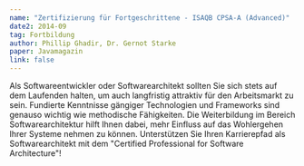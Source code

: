 ```yaml
---
name: "Zertifizierung für Fortgeschrittene - ISAQB CPSA-A (Advanced)"
date2: 2014-09
tag: Fortbildung
author: Phillip Ghadir, Dr. Gernot Starke
paper: Javamagazin
link: false
---
```

Als Softwareentwickler oder Softwarearchitekt sollten Sie sich stets auf dem Laufenden halten, um auch
langfristig attraktiv für den Arbeitsmarkt zu sein. Fundierte Kenntnisse gängiger Technologien
und Frameworks sind genauso wichtig wie methodische Fähigkeiten. Die Weiterbildung im Bereich
Softwarearchitektur hilft Ihnen dabei, mehr Einfluss auf das Wohlergehen Ihrer Systeme nehmen zu können.
Unterstützen Sie Ihren Karrierepfad als Softwarearchitekt mit dem "Certified Professional for Software Architecture"!